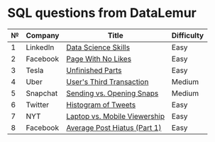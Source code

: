 # SQL questions from DataLemur

| № | Company | Title | Difficulty |
| - | ------- | -------- | -------- |
| 1 | LinkedIn | [Data Science Skills](https://datalemur.com/questions/matching-skills) | Easy |
| 2 | Facebook | [Page With No Likes](https://datalemur.com/questions/sql-page-with-no-likes) | Easy |
| 3 | Tesla | [Unfinished Parts](https://datalemur.com/questions/tesla-unfinished-parts) | Easy |
| 4 | Uber | [User's Third Transaction](https://datalemur.com/questions/sql-third-transaction) | Medium | 
| 5 | Snapchat | [Sending vs. Opening Snaps](https://datalemur.com/questions/time-spent-snaps) | Medium | 
| 6 | Twitter | [Histogram of Tweets](https://datalemur.com/questions/sql-histogram-tweets) | Easy |
| 7 | NYT | [Laptop vs. Mobile Viewership](https://datalemur.com/questions/laptop-mobile-viewership) | Easy |
| 8 | Facebook | [Average Post Hiatus (Part 1)](https://datalemur.com/questions/sql-average-post-hiatus-1) | Easy |